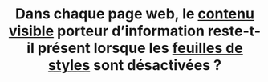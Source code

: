 ---
title: Dans chaque page web, le [contenu visible](#contenu-visible) porteur d’information reste-t-il présent lorsque les [feuilles de styles](#feuille-de-style) sont désactivées ?
---